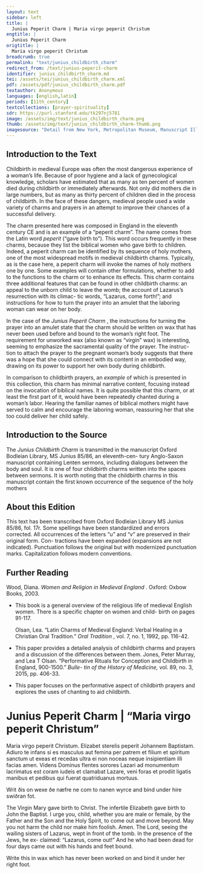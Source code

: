 ```yaml
---
layout: text
sidebar: left
title: |
  Junius Peperit Charm | Maria virgo peperit Christum
engtitle: |
  Junius Peperit Charm
origtitle: |
  Maria virgo peperit Christum
breadcrumb: true
permalink: "text/junius_childbirth_charm"
redirect_from: /text/junius-peperit-charm
identifier: junius_childbirth_charm.md
tei: /assets/tei/junius_childbirth_charm.xml
pdf: /assets/pdf/junius_childbirth_charm.pdf
textauthor: Anonymous
languages: [english,latin]
periods: [11th_century]
textcollections: [prayer-spirituality]
sdr: https://purl.stanford.edu/tk297nj5781
image: /assets/img/text/junius_childbirth_charm.png
thumb: /assets/img/text/junius_childbirth_charm-thumb.png
imagesource: "Detail from New York, Metropolitan Museum, Manuscript Illumination with the Birth of the Virgin in an Initial G, from a Gradual [Public Domain]"
---
```

<h2>Introduction to the Text</h2>
<p>Childbirth in medieval Europe was often the most dangerous experience of a woman’s life. Because of poor hygiene and a lack of gynecological knowledge, scholars have estimated that as many as ten percent of women died during childbirth or immediately afterwards. Not only did mothers die in large numbers, but as many as thirty percent of children died in the process of childbirth. In the face of these dangers, medieval people used a wide variety of charms and prayers in an attempt to improve their chances of a successful delivery.</p>

<p>The charm presented here was composed in England in the eleventh century CE and is an example of a “peperit charm”. The name comes from the Latin word <i> peperit </i> (“gave birth to”). This word occurs frequently in these charms, because they list the biblical women who gave birth to children. Indeed, a peperit charm can be identified by its sequence of holy mothers, one of the most widespread motifs in medieval childbirth charms. Typically, as is the case here, a peperit charm will invoke the names of holy mothers one by one. Some examples will contain other formulations, whether to add to the functions to the charm or to enhance its effects. This charm contains three additional features that can be found in other childbirth charms: an appeal to the unborn child to leave the womb; the account of Lazarus’s resurrection with its climac- tic words, “Lazarus, come forth!”; and instructions for how to turn the prayer into an amulet that the laboring woman can wear on her body.</p>

<p>In the case of the <i> Junius Peperit Charm</i> , the instructions for turning the prayer into an amulet state that the charm should be written on wax that has never been used before and bound to the woman’s right foot. The requirement for unworked wax (also known as “virgin” wax) is interesting, seeming to emphasize the sacramental quality of the prayer. The instruc- tion to attach the prayer to the pregnant woman’s body suggests that there was a hope that she could connect with its content in an embodied way, drawing on its power to support her own body during childbirth.</p>

<p>In comparison to childbirth prayers, an <em>example</em> of which is presented in this collection, this charm has minimal narrative content, focusing instead on the invocation of biblical names. It is quite possible that this charm, or at least the first part of it, would have been repeatedly chanted during a woman’s labor. Hearing the familiar names of biblical mothers might have served to calm and encourage the laboring woman, reassuring her that she too could deliver her child safely.</p>

<h2>Introduction to the Source</h2>
<p>The <i> Junius Childbirth Charm </i> is transmitted in the manuscript Oxford Bodleian Library, MS Junius 85/86, an eleventh-cen- tury Anglo-Saxon manuscript containing Lenten sermons, including dialogues between the body and soul. It is one of four childbirth charms written into the spaces between sermons. It is worth noting that the childbirth charms in this manuscript contain the first known occurrence of the sequence of the holy mothers</p>

<h2>About this Edition</h2>
<p>This text has been transcribed from Oxford Bodleian Library MS Junius 85/86, fol. 17r. Some spellings have been standardized and errors corrected. All occurrences of the letters “u” and “v” are preserved in their original form. Con- tractions have been expanded (expansions are not indicated). Punctuation follows the original but with modernized punctuation marks. Capitalization follows modern conventions.</p>
<h2>Further Reading</h2>
<p>Wood, Diana. <i> Women and Religion in Medieval England</i> . Oxford: Oxbow Books, 2003.</p>
<ul>
<li>
<p>This book is a general overview of the religious life of medieval English women. There is a specific chapter on women and child- birth on pages 91-117.</p>
<p>Olsan, Lea. “Latin Charms of Medieval England: Verbal Healing in a Christian Oral Tradition.” <i> Oral Tradition</i> , vol. 7, no. 1, 1992, pp. 116-42.</p>
</li>
<li>
<p> This paper provides a detailed analysis of childbirth charms and prayers and a discussion of the differences between them. Jones, Peter Murray, and Lea T Olsan. “Performative Rituals for Conception and Childbirth in England, 900-1500.” <i> Bulle- tin of the History of Medicine, </i> vol. 89, no. 3, 2015, pp. 406-33.</p>
</li>
<li>
<p>This paper focuses on the performative aspect of childbirth prayers and explores the uses of chanting to aid childbirth.</p>
</li>
</ul>
<h1>Junius Peperit Charm | “Maria virgo peperit Christum”</h1>

<p>Maria virgo peperit Christum. Elizabet sterelis peperit Johannem Baptistam. Adiuro te infans si es masculus aut femina per patrem et filium et spiritum sanctum ut exeas et recedas ultra ei non noceas neque insipientiam illi facias amen. Videns Dominus flentes sorores Lazari ad monumentum lacrimatus est coram iudeis et clamabat Lazare, veni foras et prodiit ligatis manibus et pedibus qui fuerat quatriduanus mortuus.</p>

<p>Writ ðis on wexe ðe næfre ne com to nanen wyrce and bind under hire swiðran fot.</p>
<p>The Virgin Mary gave birth to Christ. The infertile Elizabeth gave birth to John the Baptist. I urge you, child, whether you are male or female, by the Father and the Son and the Holy Spirit, to come out and move beyond. May you not harm the child nor make him foolish. Amen. The Lord, seeing the wailing sisters of Lazarus, wept in front of the tomb. In the presence of the Jews, he ex- claimed: “Lazarus, come out!” And he who had been dead for four days came out with his hands and feet bound.</p>

<p>Write this in wax which has never been worked on and bind it under her right foot.</p>
